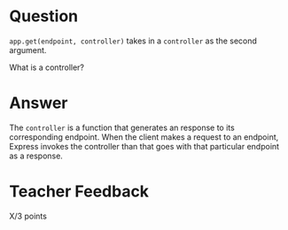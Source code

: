 # Question

`app.get(endpoint, controller)` takes in a `controller` as the second argument.

What is a controller?

# Answer
The `controller` is a function that generates an response to its corresponding endpoint. When the client makes a request to an endpoint, Express invokes the controller than that goes with that particular endpoint as a response.
# Teacher Feedback

X/3 points